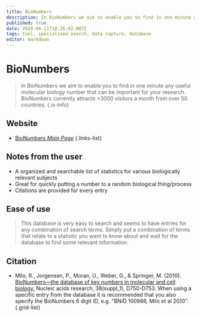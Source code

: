 ```yaml
---
title: BioNumbers
description: In BioNumbers we aim to enable you to find in one minute any useful molecular biology number that can be important for your research.
published: true
date: 2020-06-11T18:26:02.007Z
tags: tool, specialized search, data capture, database
editor: markdown
---
```


# BioNumbers

> In BioNumbers we aim to enable you to find in one minute any useful molecular biology number that can be important for your research. BioNumbers currently attracts >3000 visitors a month from over 50 countries.
{.is-info}



## Website
- [BioNumbers *Main Page*](https://bionumbers.hms.harvard.edu/search.aspx)
{.links-list}

## Notes from the user
- A organized and searchable list of statistics for various biologically relevant subjects
- Great for quickly putting a number to a random biological thing/process
- Citations are provided for every entry

## Ease of use
> This database is very easy to search and seems to have entries for any combination of search terms. Simply put a combination of terms that relate to a statistic you want to know about and wait for the database to find some relevant information.


## Citation

- Milo, R., Jorgensen, P., Moran, U., Weber, G., & Springer, M. (2010). [BioNumbers—the database of key numbers in molecular and cell biology.](https://academic.oup.com/nar/article/38/suppl_1/D750/3112244) Nucleic acids research, 38(suppl_1), D750-D753.
&NewLine;
	When using a specific entry from the database it is recommended that you also specify the BioNumbers 6 digit ID, e.g. "BNID 100986, Milo et al 2010".
{.grid-list}